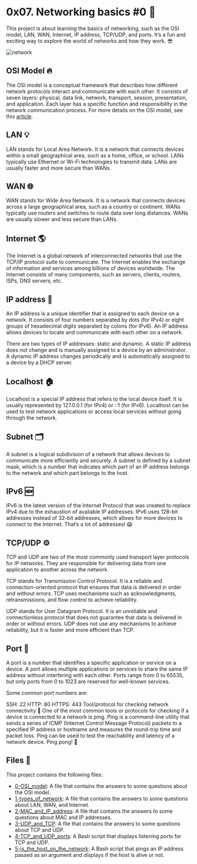 # 0x07. Networking basics #0 🚀
This project is about learning the basics of networking, such as the OSI model, LAN, WAN, Internet, IP address, TCP/UDP, and ports. It’s a fun and exciting way to explore the world of networks and how they work. 😎

![network](https://pbs.twimg.com/media/C4uVCMaUEAAcAA-?format=jpg&name=900x900)

## OSI Model 🔥
The OSI model is a conceptual framework that describes how different network protocols interact and communicate with each other. It consists of seven layers: physical, data link, network, transport, session, presentation, and application. Each layer has a specific function and responsibility in the network communication process. For more details on the OSI model, see this [article](https://en.wikipedia.org/wiki/OSI_model).

## LAN 💡
LAN stands for Local Area Network. It is a network that connects devices within a small geographical area, such as a home, office, or school. LANs typically use Ethernet or Wi-Fi technologies to transmit data. LANs are usually faster and more secure than WANs.

## WAN 🌐
WAN stands for Wide Area Network. It is a network that connects devices across a large geographical area, such as a country or continent. WANs typically use routers and switches to route data over long distances. WANs are usually slower and less secure than LANs.

## Internet 🌎
The Internet is a global network of interconnected networks that use the TCP/IP protocol suite to communicate. The Internet enables the exchange of information and services among billions of devices worldwide. The Internet consists of many components, such as servers, clients, routers, ISPs, DNS servers, etc.

## IP address 📧
An IP address is a unique identifier that is assigned to each device on a network. It consists of four numbers separated by dots (for IPv4) or eight groups of hexadecimal digits separated by colons (for IPv6). An IP address allows devices to locate and communicate with each other on a network.

There are two types of IP addresses: static and dynamic. A static IP address does not change and is manually assigned to a device by an administrator. A dynamic IP address changes periodically and is automatically assigned to a device by a DHCP server.

## Localhost 🏠
Localhost is a special IP address that refers to the local device itself. It is usually represented by 127.0.0.1 (for IPv4) or ::1 (for IPv6). Localhost can be used to test network applications or access local services without going through the network.

## Subnet 🗂️
A subnet is a logical subdivision of a network that allows devices to communicate more efficiently and securely. A subnet is defined by a subnet mask, which is a number that indicates which part of an IP address belongs to the network and which part belongs to the host.

## IPv6 🆕
IPv6 is the latest version of the Internet Protocol that was created to replace IPv4 due to the exhaustion of available IP addresses. IPv6 uses 128-bit addresses instead of 32-bit addresses, which allows for more devices to connect to the Internet. That’s a lot of addresses! 😱

## TCP/UDP ⚙️
TCP and UDP are two of the most commonly used transport layer protocols for IP networks. They are responsible for delivering data from one application to another across the network.

TCP stands for Transmission Control Protocol. It is a reliable and connection-oriented protocol that ensures that data is delivered in order and without errors. TCP uses mechanisms such as acknowledgments, retransmissions, and flow control to achieve reliability.

UDP stands for User Datagram Protocol. It is an unreliable and connectionless protocol that does not guarantee that data is delivered in order or without errors. UDP does not use any mechanisms to achieve reliability, but it is faster and more efficient than TCP.

## Port 🔌
A port is a number that identifies a specific application or service on a device. A port allows multiple applications or services to share the same IP address without interfering with each other. Ports range from 0 to 65535, but only ports from 0 to 1023 are reserved for well-known services.

Some common port numbers are:

SSH: 22
HTTP: 80
HTTPS: 443
Tool/protocol for checking network connectivity 📡
One of the most common tools or protocols for checking if a device is connected to a network is ping. Ping is a command-line utility that sends a series of ICMP (Internet Control Message Protocol) packets to a specified IP address or hostname and measures the round-trip time and packet loss. Ping can be used to test the reachability and latency of a network device. Ping pong! 🏓

## Files 📁
This project contains the following files:

- [0-OSI_model](https://github.com/ahmedmkamal313/alx-system_engineering-devops/blob/master/0x07-networking_basics/0-OSI_model): A file that contains the answers to some questions about the OSI model.
- [1-types_of_network](https://github.com/ahmedmkamal313/alx-system_engineering-devops/blob/master/0x07-networking_basics/1-types_of_network): A file that contains the answers to some questions about LAN, WAN, and Internet.
- [2-MAC_and_IP_address](https://github.com/ahmedmkamal313/alx-system_engineering-devops/blob/master/0x07-networking_basics/2-MAC_and_IP_address): A file that contains the answers to some questions about MAC and IP addresses.
- [3-UDP_and_TCP](https://github.com/ahmedmkamal313/alx-system_engineering-devops/blob/master/0x07-networking_basics/3-UDP_and_TCP): A file that contains the answers to some questions about TCP and UDP.
- [4-TCP_and_UDP_ports](https://github.com/ahmedmkamal313/alx-system_engineering-devops/blob/master/0x07-networking_basics/4-TCP_and_UDP_ports): A Bash script that displays listening ports for TCP and UDP.
- [5-is_the_host_on_the_network](https://github.com/ahmedmkamal313/alx-system_engineering-devops/blob/master/0x07-networking_basics/5-is_the_host_on_the_network): A Bash script that pings an IP address passed as an argument and displays if the host is alive or not.
